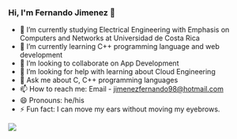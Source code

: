 ### Hi, I'm Fernando Jimenez 👋


- 🔭 I’m currently studying Electrical Engineering with Emphasis on Computers and Networks at Universidad de Costa Rica
- 🌱 I’m currently learning C++ programming language and web development
- 👯 I’m looking to collaborate on App Development
- 🤔 I’m looking for help with learning about Cloud Engineering
- 💬 Ask me about C, C++ programming languages
- 📫 How to reach me: Email - jimenezfernando98@hotmail.com
- 😄 Pronouns: he/his
- ⚡ Fun fact: I can move my ears without moving my eyebrows.

<img src = "https://github-readme-stats.vercel.app/api?username=fer9828&&show_icons=true&title_color=ffffff&icon_color=bb2acf&text_color=daf7dc&bg_color=151515"> 

